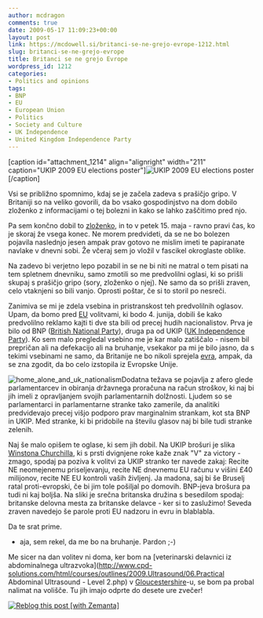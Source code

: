 ```yaml
---
author: mcdragon
comments: true
date: 2009-05-17 11:09:23+00:00
layout: post
link: https://mcdowell.si/britanci-se-ne-grejo-evrope-1212.html
slug: britanci-se-ne-grejo-evrope
title: Britanci se ne grejo Evrope
wordpress_id: 1212
categories:
- Politics and opinions
tags:
- BNP
- EU
- European Union
- Politics
- Society and Culture
- UK Independence
- United Kingdom Independence Party
---
```


[caption id="attachment_1214" align="alignright" width="211" caption="UKIP 2009 EU elections poster"]![UKIP 2009 EU elections poster](https://img.mcdowell.si/2009/05/ukip_poster-211x300.png)[/caption]

Vsi se približno spomnimo, kdaj se je začela zadeva s prašičjo gripo. V Britaniji so na veliko govorili, da bo vsako gospodinjstvo na dom dobilo zloženko z informacijami o tej bolezni in kako se lahko zaščitimo pred njo.

Pa sem končno dobil to [zloženko](https://img.mcdowell.si/2009/05/090501swinefluen1.pdf), in to v petek 15. maja - ravno pravi čas, ko je skoraj že vsega konec. Ne morem predvideti, da se ne bo bolezen pojavila naslednjo jesen ampak prav gotovo ne mislim imeti te papiranate navlake v dnevni sobi. Že včeraj sem jo vložil v fascikel okroglaste oblike.

Na zadevo bi verjetno lepo pozabil in se ne bi niti ne matral o tem pisati na tem spletnem dnevniku, samo zmotili so me predvolilni oglasi, ki so prišli skupaj s prašičjo gripo (sory, zloženko o njej). Ne samo da so prišli zraven, celo vtaknjeni so bili vanjo. Oprosti poštar, če si to storil po nesreči.

Zanimiva se mi je zdela vsebina in pristranskost teh predvolilnih oglasov. Upam, da bomo pred [EU](http://en.wikipedia.org/wiki/European_Union) volitvami, ki bodo 4. junija, dobili še kako predvolilno reklamo kajti ti dve sta bili od precej hudih nacionalistov. Prva je bilo od BNP ([British National Party](http://www.bnp.org.uk/)), druga pa od UKIP ([UK Independence Party](http://www.ukip.org)). Ko sem malo pregledal vsebino me je kar malo zatiščalo - nisem bil prepričan ali na defekacijo ali na bruhanje, vsekakor pa mi je bilo jasno, da s tekimi vsebinami ne samo, da Britanije ne bo nikoli sprejela [evra](http://en.wikipedia.org/wiki/Euro), ampak, da se zna zgodit, da bo celo izstopila iz Evropske Unije.

![home_alone_and_uk_nationalism](https://img.mcdowell.si/2009/05/home_alone_and_uk_nationalism1.png)Dodatna težava se pojavlja z afero glede parlamentarcev in obiranja državnega proračuna na račun stroškov, ki naj bi jih imeli z opravljanjem svojih parlamentarnih dolžnosti. Ljudem so se parlamentarci in parlamentarne stranke tako zamerile, da analitiki predvidevajo precej višjo podporo prav marginalnim strankam, kot sta BNP in UKIP. Med stranke, ki bi pridobile na številu glasov naj bi bile tudi stranke zelenih.

Naj še malo opišem te oglase, ki sem jih dobil. Na UKIP brošuri je slika [Winstona Churchilla](http://en.wikipedia.org/wiki/Winston_Churchill), ki s prsti dvignjene roke kaže znak "V" za victory - zmago, spodaj pa poziva k volitvi za UKIP stranko ter navede zakaj: Recite NE neomejenemu priseljevanju, recite NE dnevnemu EU računu v višini £40 milijonov, recite NE EU kontroli vaših življenj. Ja madona, saj bi še Bruselj ratal proti-evropski, če bi jim tole pošiljal po domovih. BNP-jeva brošura pa tudi ni kaj boljša. Na sliki je srečna britanska družina s besedilom spodaj: britanske delovna mesta za britanske delavce - ker si to zaslužimo! Seveda zraven navedejo še parole proti EU nadzoru in evru in blablabla.

Da te srat prime.

- aja, sem rekel, da me bo na bruhanje. Pardon ;-)

Me sicer na dan volitev ni doma, ker bom na [veterinarski delavnici iz abdominalnega ultrazvoka](http://www.cpd-solutions.com/html/courses/outlines/2009.Ultrasound/06.Practical Abdominal Ultrasound - Level 2.php) v [Gloucestershire](http://en.wikipedia.org/wiki/Gloucestershire)-u, se bom pa probal nalimat na volišče. Tu jih imajo odprte do desete ure zvečer!


[![Reblog this post [with Zemanta]](http://img.zemanta.com/reblog_e.png?x-id=0e187aeb-34fd-49cc-b6e4-36cb0b707cdf)](http://reblog.zemanta.com/zemified/0e187aeb-34fd-49cc-b6e4-36cb0b707cdf/)
